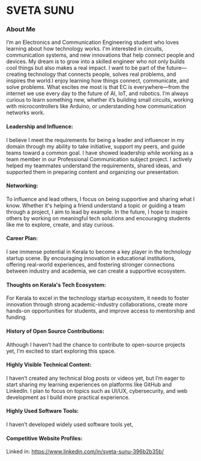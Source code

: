 # SVETA SUNU

### About Me
I’m an Electronics and Communication Engineering student who loves learning about how technology works.
I'm interested in circuits, communication systems, and new innovations that help connect people and devices.
My dream is to grow into a skilled engineer who not only builds cool things but also makes a real impact. I want to be part of the future—creating technology that connects people, solves real problems, and inspires the world.I enjoy learning how things connect, communicate, and solve problems. What excites me most is that EC is everywhere—from the internet we use every day to the future of AI, IoT, and robotics. I’m always curious to learn something new, whether it’s building small circuits, working with microcontrollers like Arduino, or understanding how communication networks work.




#### Leadership and Influence:

I believe I meet the requirements for being a leader and influencer in my domain through my ability to take initiative, support my peers, and guide teams toward a common goal.
I have showed leadership while working as a team member in our Professional Communication subject project. 
I actively helped my teammates understand the requirements, shared ideas, and supported them in preparing content and organizing our presentation.

#### Networking:

To influence and lead others, I focus on being supportive and sharing what I know. Whether it's helping a friend understand a topic or guiding a team through a project, I aim to lead by example.
In the future, I hope to inspire others by working on meaningful tech solutions and encouraging students like me to explore, create, and stay curious.
#### Career Plan:

I see immense potential in Kerala to become a key player in the technology startup scene. 
By encouraging innovation in educational institutions, offering real-world experiences, and fostering stronger connections between industry and academia, we can create a supportive ecosystem.

#### Thoughts on Kerala's Tech Ecosystem:

For Kerala to excel in the technology startup ecosystem, it needs to foster innovation through strong academic-industry collaborations, create more hands-on opportunities for students, and improve access to mentorship and funding. 
#### History of Open Source Contributions:

Although I haven’t had the chance to contribute to open-source projects yet, I’m excited to start exploring this space.


#### Highly Visible Technical Content:

I haven’t created any technical blog posts or videos yet, but I’m eager to start sharing my learning experiences on platforms like GitHub and LinkedIn. I plan to focus on topics such as UI/UX, cybersecurity, and web development as I build more practical experience.
#### Highly Used Software Tools:

I  haven’t developed widely used software tools yet,
#### Competitive Website Profiles:

Linked in: https://www.linkedin.com/in/sveta-sunu-396b2b35b/






